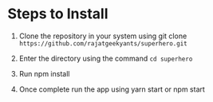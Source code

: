 # Steps to Install

1.  Clone the repository in your system using git clone `https://github.com/rajatgeekyants/superhero.git`

2.  Enter the directory using the command `cd superhero`

3.  Run npm install
4.  Once complete run the app using yarn start or npm start
